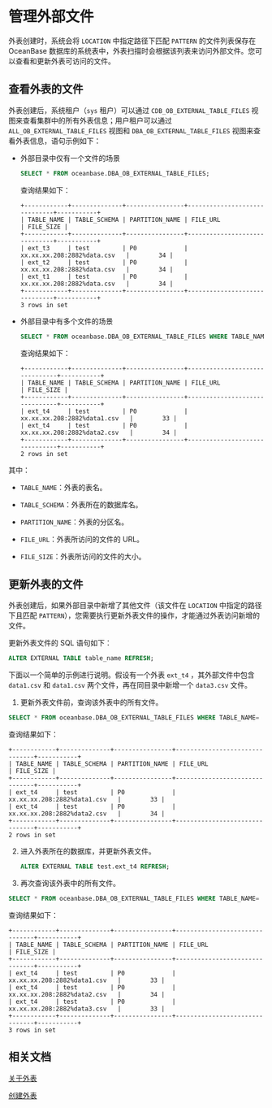 # 管理外部文件

外表创建时，系统会将 `LOCATION` 中指定路径下匹配 `PATTERN` 的文件列表保存在 OceanBase 数据库的系统表中，外表扫描时会根据该列表来访问外部文件。您可以查看和更新外表可访问的文件。

## 查看外表的文件

外表创建后，系统租户（`sys` 租户）可以通过 `CDB_OB_EXTERNAL_TABLE_FILES` 视图来查看集群中的所有外表信息；用户租户可以通过 `ALL_OB_EXTERNAL_TABLE_FILES` 视图和 `DBA_OB_EXTERNAL_TABLE_FILES` 视图来查看外表信息，语句示例如下：

* 外部目录中仅有一个文件的场景

  ```sql
  SELECT * FROM oceanbase.DBA_OB_EXTERNAL_TABLE_FILES;
  ```

  查询结果如下：

  ```shell
  +------------+--------------+----------------+------------------------------+-----------+
  | TABLE_NAME | TABLE_SCHEMA | PARTITION_NAME | FILE_URL                     | FILE_SIZE |
  +------------+--------------+----------------+------------------------------+-----------+
  | ext_t3     | test         | P0             | xx.xx.xx.208:2882%data.csv   |        34 |
  | ext_t2     | test         | P0             | xx.xx.xx.208:2882%data.csv   |        34 |
  | ext_t1     | test         | P0             | xx.xx.xx.208:2882%data.csv   |        34 |
  +------------+--------------+----------------+------------------------------+-----------+
  3 rows in set
  ```

* 外部目录中有多个文件的场景

  ```sql
  SELECT * FROM oceanbase.DBA_OB_EXTERNAL_TABLE_FILES WHERE TABLE_NAME= 'ext_t4';
  ```

  查询结果如下：

  ```shell
  +------------+--------------+----------------+-------------------------------+-----------+
  | TABLE_NAME | TABLE_SCHEMA | PARTITION_NAME | FILE_URL                      | FILE_SIZE |
  +------------+--------------+----------------+-------------------------------+-----------+
  | ext_t4     | test         | P0             | xx.xx.xx.208:2882%data1.csv   |        33 |
  | ext_t4     | test         | P0             | xx.xx.xx.208:2882%data2.csv   |        34 |
  +------------+--------------+----------------+-------------------------------+-----------+
  2 rows in set
  ```

其中：

* `TABLE_NAME`：外表的表名。

* `TABLE_SCHEMA`：外表所在的数据库名。

* `PARTITION_NAME`：外表的分区名。

* `FILE_URL`：外表所访问的文件的 URL。

* `FILE_SIZE`：外表所访问的文件的大小。

## 更新外表的文件

外表创建后，如果外部目录中新增了其他文件（该文件在 `LOCATION` 中指定的路径下且匹配 `PATTERN`），您需要执行更新外表文件的操作，才能通过外表访问新增的文件。

更新外表文件的 SQL 语句如下：

```sql
ALTER EXTERNAL TABLE table_name REFRESH;
```

下面以一个简单的示例进行说明。假设有一个外表 `ext_t4` ，其外部文件中包含 `data1.csv` 和 `data1.csv` 两个文件，再在同目录中新增一个 `data3.csv` 文件。

1. 更新外表文件前，查询该外表中的所有文件。


  ```sql
  SELECT * FROM oceanbase.DBA_OB_EXTERNAL_TABLE_FILES WHERE TABLE_NAME= 'ext_t4';
  ```

  查询结果如下：

  ```shell
  +------------+--------------+----------------+-------------------------------+-----------+
  | TABLE_NAME | TABLE_SCHEMA | PARTITION_NAME | FILE_URL                      | FILE_SIZE |
  +------------+--------------+----------------+-------------------------------+-----------+
  | ext_t4     | test         | P0             | xx.xx.xx.208:2882%data1.csv   |        33 |
  | ext_t4     | test         | P0             | xx.xx.xx.208:2882%data2.csv   |        34 |
  +------------+--------------+----------------+-------------------------------+-----------+
  2 rows in set
  ```

2. 进入外表所在的数据库，并更新外表文件。

   ```sql
   ALTER EXTERNAL TABLE test.ext_t4 REFRESH;
   ```

3. 再次查询该外表中的所有文件。

  ```sql
  SELECT * FROM oceanbase.DBA_OB_EXTERNAL_TABLE_FILES WHERE TABLE_NAME= 'ext_t4';
  ```

  查询结果如下：

  ```shell
  +------------+--------------+----------------+-------------------------------+-----------+
  | TABLE_NAME | TABLE_SCHEMA | PARTITION_NAME | FILE_URL                      | FILE_SIZE |
  +------------+--------------+----------------+-------------------------------+-----------+
  | ext_t4     | test         | P0             | xx.xx.xx.208:2882%data1.csv   |        33 |
  | ext_t4     | test         | P0             | xx.xx.xx.208:2882%data2.csv   |        34 |
  | ext_t4     | test         | P0             | xx.xx.xx.208:2882%data3.csv   |        33 |
  +------------+--------------+----------------+-------------------------------+-----------+
  3 rows in set
  ```

## 相关文档

[关于外表](1.about-external-tables-of-mysql-mode.md)

[创建外表](2.create-a-external-table-of-mysql-mode.md)
